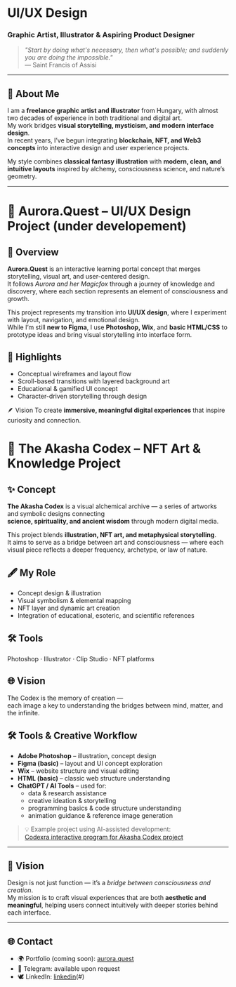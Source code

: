 
# UI/UX Design

###  Graphic Artist, Illustrator & Aspiring Product Designer

> *"Start by doing what's necessary, then what's possible; and suddenly you are doing the impossible."*  
> — Saint Francis of Assisi

---

## 🧭 About Me

I am a **freelance graphic artist and illustrator** from Hungary, with almost two decades of experience in both traditional and digital art.  
My work bridges **visual storytelling, mysticism, and modern interface design**.  
In recent years, I’ve begun integrating **blockchain, NFT, and Web3 concepts** into interactive design and user experience projects.

My style combines **classical fantasy illustration** with **modern, clean, and intuitive layouts** inspired by alchemy, consciousness science, and nature’s geometry.

---

# 🌌 Aurora.Quest – UI/UX Design Project (under developement)
## 🧭 Overview
**Aurora.Quest** is an interactive learning portal concept that merges storytelling, visual art, and user-centered design.  
It follows *Aurora and her Magicfox* through a journey of knowledge and discovery, where each section represents an element of consciousness and growth.

This project represents my transition into **UI/UX design**, where I experiment with layout, navigation, and emotional design.  
While I’m still **new to Figma**, I use **Photoshop, Wix**, and **basic HTML/CSS** to prototype ideas and bring visual storytelling into interface form.

## 🧩 Highlights
- Conceptual wireframes and layout flow
- Scroll-based transitions with layered background art
- Educational & gamified UI concept
- Character-driven storytelling through design

 🪶 Vision
To create **immersive, meaningful digital experiences** that inspire curiosity and connection.

# 🔮 The Akasha Codex – NFT Art & Knowledge Project

## ✨ Concept
**The Akasha Codex** is a visual alchemical archive — a series of artworks and symbolic designs connecting  
**science, spirituality, and ancient wisdom** through modern digital media.

This project blends **illustration, NFT art, and metaphysical storytelling**.  
It aims to serve as a bridge between art and consciousness — where each visual piece reflects a deeper frequency, archetype, or law of nature.

## 🖋️ My Role
- Concept design & illustration  
- Visual symbolism & elemental mapping  
- NFT layer and dynamic art creation  
- Integration of educational, esoteric, and scientific references  

## 🛠️ Tools
Photoshop · Illustrator · Clip Studio · NFT platforms

## 🌐 Vision
The Codex is the memory of creation —  
each image a key to understanding the bridges between mind, matter, and the infinite.


## 🛠️ Tools & Creative Workflow

- **Adobe Photoshop** – illustration, concept design  
- **Figma (basic)** – layout and UI concept exploration  
- **Wix** – website structure and visual editing  
- **HTML (basic)** – classic web structure understanding  
- **ChatGPT / AI Tools** – used for:  
  - data & research assistance  
  - creative ideation & storytelling  
  - programming basics & code structure understanding  
  - animation guidance & reference image generation
    
> 💡 Example project using AI-assisted development:  
> [Codexra interactive program for Akasha Codex project](https://codexrapy-ayuhfkwajrjfmveagklz8e.streamlit.app/)  

---

## 🔮 Vision

Design is not just function — it’s a *bridge between consciousness and creation*.  
My mission is to craft visual experiences that are both **aesthetic and meaningful**, helping users connect intuitively with deeper stories behind each interface.

---

## 🌐 Contact

- 🌍 Portfolio (coming soon): [aurora.quest](https://aurora.quest)  
- 💬 Telegram: available upon request  
- 🕊️ LinkedIn: [linkedin](https://www.linkedin.com/in/zsuzsanna-tasi-6b2681136/)(#)  
